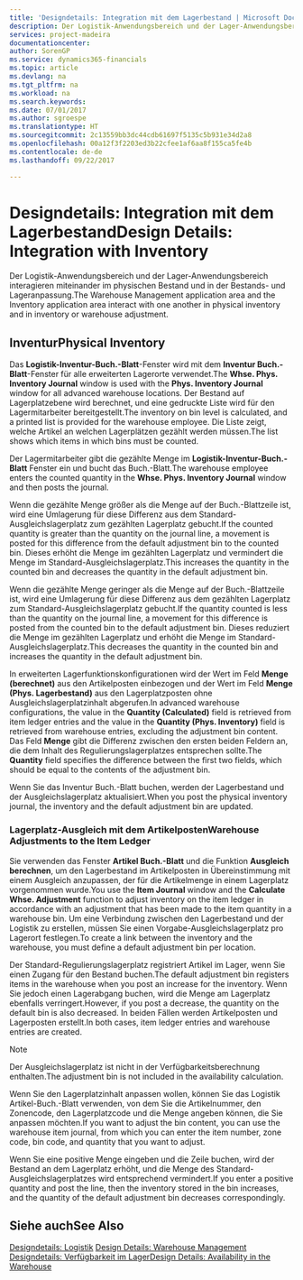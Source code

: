 ```yaml
---
title: 'Designdetails: Integration mit dem Lagerbestand | Microsoft Docs'
description: Der Logistik-Anwendungsbereich und der Lager-Anwendungsbereich interagieren miteinander im physischen Bestand und in der Bestands- und Lageranpassung.
services: project-madeira
documentationcenter: 
author: SorenGP
ms.service: dynamics365-financials
ms.topic: article
ms.devlang: na
ms.tgt_pltfrm: na
ms.workload: na
ms.search.keywords: 
ms.date: 07/01/2017
ms.author: sgroespe
ms.translationtype: HT
ms.sourcegitcommit: 2c13559bb3dc44cdb61697f5135c5b931e34d2a8
ms.openlocfilehash: 00a12f3f2203ed3b22cfee1af6aa8f155ca5fe4b
ms.contentlocale: de-de
ms.lasthandoff: 09/22/2017

---
```

# <a name="design-details-integration-with-inventory"></a><span data-ttu-id="5b316-103">Designdetails: Integration mit dem Lagerbestand</span><span class="sxs-lookup"><span data-stu-id="5b316-103">Design Details: Integration with Inventory</span></span>
<span data-ttu-id="5b316-104">Der Logistik-Anwendungsbereich und der Lager-Anwendungsbereich interagieren miteinander im physischen Bestand und in der Bestands- und Lageranpassung.</span><span class="sxs-lookup"><span data-stu-id="5b316-104">The Warehouse Management application area and the Inventory application area interact with one another in physical inventory and in inventory or warehouse adjustment.</span></span>  
  
## <a name="physical-inventory"></a><span data-ttu-id="5b316-105">Inventur</span><span class="sxs-lookup"><span data-stu-id="5b316-105">Physical Inventory</span></span>  
 <span data-ttu-id="5b316-106">Das **Logistik-Inventur-Buch.-Blatt**-Fenster wird mit dem **Inventur Buch.-Blatt**-Fenster für alle erweiterten Lagerorte verwendet.</span><span class="sxs-lookup"><span data-stu-id="5b316-106">The **Whse. Phys. Inventory Journal** window is used with the **Phys. Inventory Journal** window for all advanced warehouse locations.</span></span> <span data-ttu-id="5b316-107">Der Bestand auf Lagerplatzebene wird berechnet, und eine gedruckte Liste wird für den Lagermitarbeiter bereitgestellt.</span><span class="sxs-lookup"><span data-stu-id="5b316-107">The inventory on bin level is calculated, and a printed list is provided for the warehouse employee.</span></span> <span data-ttu-id="5b316-108">Die Liste zeigt, welche Artikel an welchen Lagerplätzen gezählt werden müssen.</span><span class="sxs-lookup"><span data-stu-id="5b316-108">The list shows which items in which bins must be counted.</span></span>  
  
 <span data-ttu-id="5b316-109">Der Lagermitarbeiter gibt die gezählte Menge im **Logistik-Inventur-Buch.-Blatt** Fenster ein und bucht das Buch.-Blatt.</span><span class="sxs-lookup"><span data-stu-id="5b316-109">The warehouse employee enters the counted quantity in the **Whse. Phys. Inventory Journal** window and then posts the journal.</span></span>  
  
 <span data-ttu-id="5b316-110">Wenn die gezählte Menge größer als die Menge auf der Buch.-Blattzeile ist, wird eine Umlagerung für diese Differenz aus dem Standard-Ausgleichslagerplatz zum gezählten Lagerplatz gebucht.</span><span class="sxs-lookup"><span data-stu-id="5b316-110">If the counted quantity is greater than the quantity on the journal line, a movement is posted for this difference from the default adjustment bin to the counted bin.</span></span> <span data-ttu-id="5b316-111">Dieses erhöht die Menge im gezählten Lagerplatz und vermindert die Menge im Standard-Ausgleichslagerplatz.</span><span class="sxs-lookup"><span data-stu-id="5b316-111">This increases the quantity in the counted bin and decreases the quantity in the default adjustment bin.</span></span>  
  
 <span data-ttu-id="5b316-112">Wenn die gezählte Menge geringer als die Menge auf der Buch.-Blattzeile ist, wird eine Umlagerung für diese Differenz aus dem gezählten Lagerplatz zum Standard-Ausgleichslagerplatz gebucht.</span><span class="sxs-lookup"><span data-stu-id="5b316-112">If the quantity counted is less than the quantity on the journal line, a movement for this difference is posted from the counted bin to the default adjustment bin.</span></span> <span data-ttu-id="5b316-113">Dieses reduziert die Menge im gezählten Lagerplatz und erhöht die Menge im Standard-Ausgleichslagerplatz.</span><span class="sxs-lookup"><span data-stu-id="5b316-113">This decreases the quantity in the counted bin and increases the quantity in the default adjustment bin.</span></span>  
  
 <span data-ttu-id="5b316-114">In erweiterten Lagerfunktionskonfigurationen wird der Wert im Feld **Menge (berechnet)** aus den Artikelposten einbezogen und der Wert im Feld **Menge (Phys. Lagerbestand)** aus den Lagerplatzposten ohne Ausgleichslagerplatzinhalt abgerufen.</span><span class="sxs-lookup"><span data-stu-id="5b316-114">In advanced warehouse configurations, the value in the **Quantity (Calculated)** field is retrieved from item ledger entries and the value in the **Quantity (Phys. Inventory)** field is retrieved from warehouse entries, excluding the adjustment bin content.</span></span> <span data-ttu-id="5b316-115">Das Feld **Menge** gibt die Differenz zwischen den ersten beiden Feldern an, die dem Inhalt des Regulierungslagerplatzes entsprechen sollte.</span><span class="sxs-lookup"><span data-stu-id="5b316-115">The **Quantity** field specifies the difference between the first two fields, which should be equal to the contents of the adjustment bin.</span></span>  
  
 <span data-ttu-id="5b316-116">Wenn Sie das Inventur Buch.-Blatt buchen, werden der Lagerbestand und der Ausgleichslagerplatz aktualisiert.</span><span class="sxs-lookup"><span data-stu-id="5b316-116">When you post the physical inventory journal, the inventory and the default adjustment bin are updated.</span></span>  
  
### <a name="warehouse-adjustments-to-the-item-ledger"></a><span data-ttu-id="5b316-117">Lagerplatz-Ausgleich mit dem Artikelposten</span><span class="sxs-lookup"><span data-stu-id="5b316-117">Warehouse Adjustments to the Item Ledger</span></span>  
 <span data-ttu-id="5b316-118">Sie verwenden das Fenster **Artikel Buch.-Blatt** und die Funktion **Ausgleich berechnen**, um den Lagerbestand im Artikelposten in Übereinstimmung mit einem Ausgleich anzupassen, der für die Artikelmenge in einem Lagerplatz vorgenommen wurde.</span><span class="sxs-lookup"><span data-stu-id="5b316-118">You use the **Item Journal** window and the **Calculate Whse. Adjustment** function to adjust inventory on the item ledger in accordance with an adjustment that has been made to the item quantity in a warehouse bin.</span></span> <span data-ttu-id="5b316-119">Um eine Verbindung zwischen den Lagerbestand und der Logistik zu erstellen, müssen Sie einen Vorgabe-Ausgleichslagerplatz pro Lagerort festlegen.</span><span class="sxs-lookup"><span data-stu-id="5b316-119">To create a link between the inventory and the warehouse, you must define a default adjustment bin per location.</span></span>  
  
 <span data-ttu-id="5b316-120">Der Standard-Regulierungslagerplatz registriert Artikel im Lager, wenn Sie einen Zugang für den Bestand buchen.</span><span class="sxs-lookup"><span data-stu-id="5b316-120">The default adjustment bin registers items in the warehouse when you post an increase for the inventory.</span></span> <span data-ttu-id="5b316-121">Wenn Sie jedoch einen Lagerabgang buchen, wird die Menge am Lagerplatz ebenfalls verringert.</span><span class="sxs-lookup"><span data-stu-id="5b316-121">However, if you post a decrease, the quantity on the default bin is also decreased.</span></span> <span data-ttu-id="5b316-122">In beiden Fällen werden Artikelposten und Lagerposten erstellt.</span><span class="sxs-lookup"><span data-stu-id="5b316-122">In both cases, item ledger entries and warehouse entries are created.</span></span>  
  
> [!NOTE]  
>  <span data-ttu-id="5b316-123">Der Ausgleichslagerplatz ist nicht in der Verfügbarkeitsberechnung enthalten.</span><span class="sxs-lookup"><span data-stu-id="5b316-123">The adjustment bin is not included in the availability calculation.</span></span>  
  
 <span data-ttu-id="5b316-124">Wenn Sie den Lagerplatzinhalt anpassen wollen, können Sie das Logistik Artikel-Buch.-Blatt verwenden, von dem Sie die Artikelnummer, den Zonencode, den Lagerplatzcode und die Menge angeben können, die Sie anpassen möchten.</span><span class="sxs-lookup"><span data-stu-id="5b316-124">If you want to adjust the bin content, you can use the warehouse item journal, from which you can enter the item number, zone code, bin code, and quantity that you want to adjust.</span></span>  
  
 <span data-ttu-id="5b316-125">Wenn Sie eine positive Menge eingeben und die Zeile buchen, wird der Bestand an dem Lagerplatz erhöht, und die Menge des Standard-Ausgleichslagerplatzes wird entsprechend vermindert.</span><span class="sxs-lookup"><span data-stu-id="5b316-125">If you enter a positive quantity and post the line, then the inventory stored in the bin increases, and the quantity of the default adjustment bin decreases correspondingly.</span></span>  
  
## <a name="see-also"></a><span data-ttu-id="5b316-126">Siehe auch</span><span class="sxs-lookup"><span data-stu-id="5b316-126">See Also</span></span>  
 <span data-ttu-id="5b316-127">[Designdetails: Logistik](design-details-warehouse-management.md) </span><span class="sxs-lookup"><span data-stu-id="5b316-127">[Design Details: Warehouse Management](design-details-warehouse-management.md) </span></span>  
 [<span data-ttu-id="5b316-128">Designdetails: Verfügbarkeit im Lager</span><span class="sxs-lookup"><span data-stu-id="5b316-128">Design Details: Availability in the Warehouse</span></span>](design-details-availability-in-the-warehouse.md)
